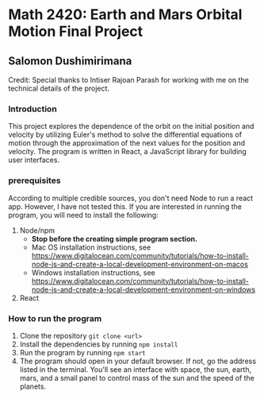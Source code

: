 # Math 2420: Earth and Mars Orbital Motion Final Project
## Salomon Dushimirimana

Credit: Special thanks to Intiser Rajoan Parash for working with me on the technical details of the project.

### Introduction
This project explores the dependence of the orbit on the initial position and velocity by utilizing Euler's method to solve the differential equations of motion through the approximation of the next values for the position and velocity. The program is written in React, a JavaScript library for building user interfaces.

### prerequisites
According to multiple credible sources, you don't need Node to run a react app. However, I have not tested this. If you are interested in running the program, you will need to install the following:
1. Node/npm 
    - **Stop before the creating simple program section.**
    - Mac OS installation instructions, see https://www.digitalocean.com/community/tutorials/how-to-install-node-js-and-create-a-local-development-environment-on-macos
    - Windows installation instructions, see https://www.digitalocean.com/community/tutorials/how-to-install-node-js-and-create-a-local-development-environment-on-windows 
2. React
### How to run the program

1. Clone the repository
`git clone <url>`
2. Install the dependencies by running `npm install`
3. Run the program by running `npm start`
4. The program should open in your default browser. If not, go the address listed in the terminal. You'll see an interface with space, the sun, earth, mars, and a small panel to control mass of the sun and the speed of the planets. 
